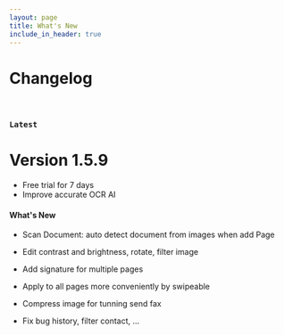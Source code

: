 ```yaml
---
layout: page
title: What's New
include_in_header: true
---
```


# Changelog

<br>

### `Latest`
# **Version 1.5.9**
- Free trial for 7 days
- Improve accurate OCR AI

#### What's New
- Scan Document: auto detect document from images when add Page

- Edit contrast and brightness, rotate, filter image

- Add signature for multiple pages

- Apply to all pages more conveniently by swipeable

- Compress image for tunning send fax

- Fix bug history, filter contact, ...
